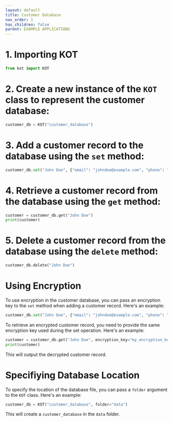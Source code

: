 ```yaml
---
layout: default
title: Customer Database
nav_order: 1
has_children: false
parent: EXAMPLE APPLICATIONS
---
```


# 1. Importing KOT
```python 
from kot import KOT
```

# 2. Create a new instance of the `KOT` class to represent the customer database:

```python
customer_db = KOT("customer_database")
```

# 3. Add a customer record to the database using the `set` method:

```python
customer_db.set("John Doe", {"email": "johndoe@example.com", "phone": "1234567890"})
```

# 4. Retrieve a customer record from the database using the `get` method:

```python
customer = customer_db.get("John Doe")
print(customer)
```

# 5. Delete a customer record from the database using the `delete` method:

```python
customer_db.delete("John Doe")
```

# Using Encryption

To use encryption in the customer database, you can pass an encryption key to the `set` method when adding a customer record. Here's an example:

```python
customer_db.set("John Doe", {"email": "johndoe@example.com", "phone": "1234567890"}, encryption_key="my_encryption_key")
```

To retrieve an encrypted customer record, you need to provide the same encryption key used during the set operation. Here's an example:

```python
customer = customer_db.get("John Doe", encryption_key="my_encryption_key")
print(customer)
```

This will output the decrypted customer record.



# Specifiying Database Location

To specify the location of the database file, you can pass a `folder` argument to the `KOT` class. Here's an example:

```python
customer_db = KOT("customer_database", folder="data")
```

This will create a `customer_database` in the `data` folder.


